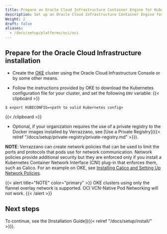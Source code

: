 ```yaml
---
title: Prepare an Oracle Cloud Infrastructure Container Engine for Kubernetes (OKE) Cluster
description: Set up an Oracle Cloud Infrastructure Container Engine for Kubernetes (OKE) cluster for Verrazzano
Weight: 2
draft: false
aliases:
  - /docs/setup/platforms/oci/oci
---
```


## Prepare for the Oracle Cloud Infrastructure installation

* Create the [OKE](https://docs.cloud.oracle.com/en-us/iaas/Content/ContEng/Concepts/contengoverview.htm) cluster using the Oracle Cloud Infrastructure Console or by some other means.  

* Follow the instructions provided by OKE to download the Kubernetes configuration file for your cluster, and set the following `ENV` variable:
{{< clipboard >}}
<div class="highlight">

    $ export KUBECONFIG=<path to valid Kubernetes config>

</div>
{{< /clipboard >}}

* Optional, if your organization requires the use of a private registry to the Docker images installed by Verrazzano, see [Use a Private Registry]({{< relref "/docs/setup/private-registry/private-registry.md" >}}).

**NOTE**: Verrazzano can create network policies that can be used to limit the ports and protocols that pods use for network communication. Network policies provide additional security but they are enforced only if you install a Kubernetes Container Network Interface (CNI) plug-in that enforces them, such as Calico. For an example on OKE, see [Installing Calico and Setting Up Network Policies](https://docs.oracle.com/en-us/iaas/Content/ContEng/Tasks/contengsettingupcalico.htm).

{{< alert title="NOTE" color="primary" >}} OKE clusters using only the flannel overlay network is supported. OCI VCN-Native Pod Networking will not work.
{{< /alert >}}

## Next steps

To continue, see the [Installation Guide]({{< relref "/docs/setup/install/" >}}).
